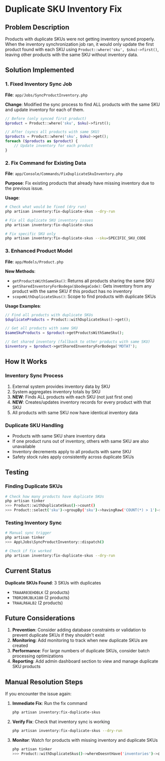 # Duplicate SKU Inventory Fix

## Problem Description

Products with duplicate SKUs were not getting inventory synced properly. When the inventory synchronization job ran, it would only update the first product found with each SKU using `Product::where('sku', $sku)->first()`, leaving other products with the same SKU without inventory data.

## Solution Implemented

### 1. Fixed Inventory Sync Job

**File**: `app/Jobs/SyncProductInventory.php`

**Change**: Modified the sync process to find ALL products with the same SKU and update inventory for each of them.

```php
// Before (only synced first product)
$product = Product::where('sku', $sku)->first();

// After (syncs all products with same SKU)
$products = Product::where('sku', $sku)->get();
foreach ($products as $product) {
    // Update inventory for each product
}
```

### 2. Fix Command for Existing Data

**File**: `app/Console/Commands/FixDuplicateSkuInventory.php`

**Purpose**: Fix existing products that already have missing inventory due to the previous issue.

**Usage**:
```bash
# Check what would be fixed (dry run)
php artisan inventory:fix-duplicate-skus --dry-run

# Fix all duplicate SKU inventory issues
php artisan inventory:fix-duplicate-skus

# Fix specific SKU only
php artisan inventory:fix-duplicate-skus --sku=SPECIFIC_SKU_CODE
```

### 3. Enhanced Product Model

**File**: `app/Models/Product.php`

**New Methods**:

- `getProductsWithSameSku()`: Returns all products sharing the same SKU
- `getSharedInventoryForBodega($bodegaCode)`: Gets inventory from any product with the same SKU if this product has no inventory
- `scopeWithDuplicateSkus()`: Scope to find products with duplicate SKUs

**Usage Examples**:
```php
// Find all products with duplicate SKUs
$duplicateProducts = Product::withDuplicateSkus()->get();

// Get all products with same SKU
$sameSkuProducts = $product->getProductsWithSameSku();

// Get shared inventory (fallback to other products with same SKU)
$inventory = $product->getSharedInventoryForBodega('MDTAT');
```

## How It Works

### Inventory Sync Process
1. External system provides inventory data by SKU
2. System aggregates inventory totals by SKU
3. **NEW**: Finds ALL products with each SKU (not just first one)
4. **NEW**: Creates/updates inventory records for every product with that SKU
5. All products with same SKU now have identical inventory data

### Duplicate SKU Handling
- Products with same SKU share inventory data
- If one product runs out of inventory, others with same SKU are also unavailable
- Inventory decrements apply to all products with same SKU
- Safety stock rules apply consistently across duplicate SKUs

## Testing

### Finding Duplicate SKUs
```bash
# Check how many products have duplicate SKUs
php artisan tinker
>>> Product::withDuplicateSkus()->count()
>>> Product::select('sku')->groupBy('sku')->havingRaw('COUNT(*) > 1')->get()
```

### Testing Inventory Sync
```bash
# Manual sync trigger
php artisan tinker
>>> App\Jobs\SyncProductInventory::dispatch()

# Check if fix worked
php artisan inventory:fix-duplicate-skus --dry-run
```

## Current Status

**Duplicate SKUs Found**: 3 SKUs with duplicates
- `TRAAAR03EHDBLK` (2 products)
- `TRDR20RJBLK180` (2 products) 
- `TRAALR6ALB2` (2 products)

## Future Considerations

1. **Prevention**: Consider adding database constraints or validation to prevent duplicate SKUs if they shouldn't exist
2. **Monitoring**: Add monitoring to track when new duplicate SKUs are created
3. **Performance**: For large numbers of duplicate SKUs, consider batch processing optimizations
4. **Reporting**: Add admin dashboard section to view and manage duplicate SKU products

## Manual Resolution Steps

If you encounter the issue again:

1. **Immediate Fix**: Run the fix command
   ```bash
   php artisan inventory:fix-duplicate-skus
   ```

2. **Verify Fix**: Check that inventory sync is working
   ```bash
   php artisan inventory:fix-duplicate-skus --dry-run
   ```

3. **Monitor**: Watch for products with missing inventory and duplicate SKUs
   ```bash
   php artisan tinker
   >>> Product::withDuplicateSkus()->whereDoesntHave('inventories')->count()
   ```
